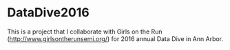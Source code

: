 # DataDive2016
This is a project that I collaborate with Girls on the Run (http://www.girlsontherunsemi.org/) for 2016 annual Data Dive in Ann Arbor.
